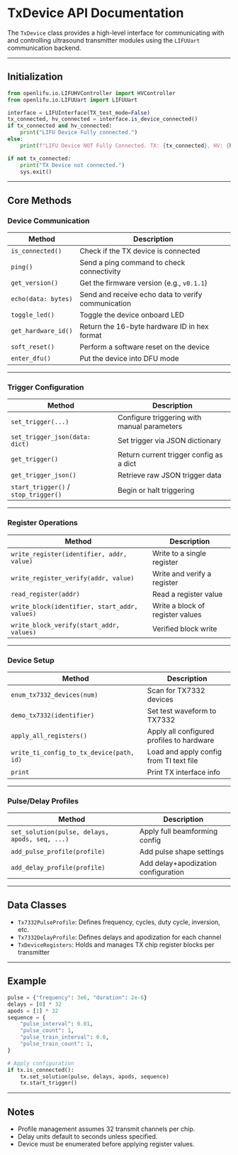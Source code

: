 # TxDevice API Documentation

The `TxDevice` class provides a high-level interface for communicating with and
controlling ultrasound transmitter modules using the `LIFUUart` communication
backend.

---

## Initialization

```python
from openlifu.io.LIFUHVController import HVController
from openlifu.io.LIFUUart import LIFUUart

interface = LIFUInterface(TX_test_mode=False)
tx_connected, hv_connected = interface.is_device_connected()
if tx_connected and hv_connected:
    print("LIFU Device Fully connected.")
else:
    print(f"LIFU Device NOT Fully Connected. TX: {tx_connected}, HV: {hv_connected}")

if not tx_connected:
    print("TX Device not connected.")
    sys.exit()
```

---

## Core Methods

### Device Communication

| Method              | Description                                        |
| ------------------- | -------------------------------------------------- |
| `is_connected()`    | Check if the TX device is connected                |
| `ping()`            | Send a ping command to check connectivity          |
| `get_version()`     | Get the firmware version (e.g., `v0.1.1`)          |
| `echo(data: bytes)` | Send and receive echo data to verify communication |
| `toggle_led()`      | Toggle the device onboard LED                      |
| `get_hardware_id()` | Return the 16-byte hardware ID in hex format       |
| `soft_reset()`      | Perform a software reset on the device             |
| `enter_dfu()`       | Put the device into DFU mode                       |

---

### Trigger Configuration

| Method                               | Description                                 |
| ------------------------------------ | ------------------------------------------- |
| `set_trigger(...)`                   | Configure triggering with manual parameters |
| `set_trigger_json(data: dict)`       | Set trigger via JSON dictionary             |
| `get_trigger()`                      | Return current trigger config as a dict     |
| `get_trigger_json()`                 | Retrieve raw JSON trigger data              |
| `start_trigger()` / `stop_trigger()` | Begin or halt triggering                    |

---

### Register Operations

| Method                                        | Description                      |
| --------------------------------------------- | -------------------------------- |
| `write_register(identifier, addr, value)`     | Write to a single register       |
| `write_register_verify(addr, value)`          | Write and verify a register      |
| `read_register(addr)`                         | Read a register value            |
| `write_block(identifier, start_addr, values)` | Write a block of register values |
| `write_block_verify(start_addr, values)`      | Verified block write             |

---

### Device Setup

| Method                                   | Description                               |
| ---------------------------------------- | ----------------------------------------- |
| `enum_tx7332_devices(num)`               | Scan for TX7332 devices                   |
| `demo_tx7332(identifier)`                | Set test waveform to TX7332               |
| `apply_all_registers()`                  | Apply all configured profiles to hardware |
| `write_ti_config_to_tx_device(path, id)` | Load and apply config from TI text file   |
| `print`                                  | Print TX interface info                   |

---

### Pulse/Delay Profiles

| Method                                         | Description                         |
| ---------------------------------------------- | ----------------------------------- |
| `set_solution(pulse, delays, apods, seq, ...)` | Apply full beamforming config       |
| `add_pulse_profile(profile)`                   | Add pulse shape settings            |
| `add_delay_profile(profile)`                   | Add delay+apodization configuration |

---

## Data Classes

- `Tx7332PulseProfile`: Defines frequency, cycles, duty cycle, inversion, etc.
- `Tx7332DelayProfile`: Defines delays and apodization for each channel
- `TxDeviceRegisters`: Holds and manages TX chip register blocks per transmitter

---

## Example

```python
pulse = {"frequency": 3e6, "duration": 2e-6}
delays = [0] * 32
apods = [1] * 32
sequence = {
    "pulse_interval": 0.01,
    "pulse_count": 1,
    "pulse_train_interval": 0.0,
    "pulse_train_count": 1,
}

# Apply configuration
if tx.is_connected():
    tx.set_solution(pulse, delays, apods, sequence)
    tx.start_trigger()
```

---

## Notes

- Profile management assumes 32 transmit channels per chip.
- Delay units default to seconds unless specified.
- Device must be enumerated before applying register values.
